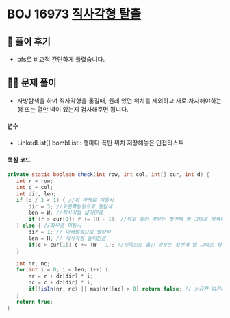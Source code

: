 # BOJ 16973 [직사각형 탈출](https://www.acmicpc.net/problem/16973)

## 🌈 풀이 후기
- bfs로 비교적 간단하게 풀렸습니다.
## 👩‍🏫 문제 풀이
- 사방탐색을 하며 직사각형을 옮길때, 원래 있던 위치를 제외하고 새로 차지해야하는 행 또는 열만 벽이 있는지 검사해주면 됩니다.
 #### 변수
- LinkedList<Integer>[] bombList : 행마다 폭탄 위치 저장해놓은 인접리스트

 #### 핵심 코드
 ```java
private static boolean check(int row, int col, int[] cur, int d) {
    int r = row;
    int c = col;
    int dir, len;
    if (d / 2 < 1) { //위 아래로 이동시
        dir = 3; //오른쪽방향으로 행탐색
        len = W; //직사각형 넓이만큼
        if (r > cur[0]) r += (H - 1); //위로 올린 경우는 첫번째 행 그대로 탐색하면됨, 아래로 내렸으면 가장 마지막행을 탐색해야하므로 세로길이 더해줌
    } else { //좌우로 이동시
        dir = 1; // 아래방향으로 열탐색
        len = H; // 직사각형 높이만큼
        if(c > cur[1]) c += (W - 1); //왼쪽으로 옮긴 경우는 첫번째 열 그대로 탐색하면됨, 오른쪽이면 가장 끝열을 탐색해야하므로 가로길이 더해줌
    }

    int nr, nc;
    for(int i = 0; i < len; i++) {
        nr = r + dr[dir] * i;
        nc = c + dc[dir] * i;
        if(!isIn(nr, nc) || map[nr][nc] > 0) return false; // 눈금칸 넘거나 벽이면 false
    }
    return true;
}
```
